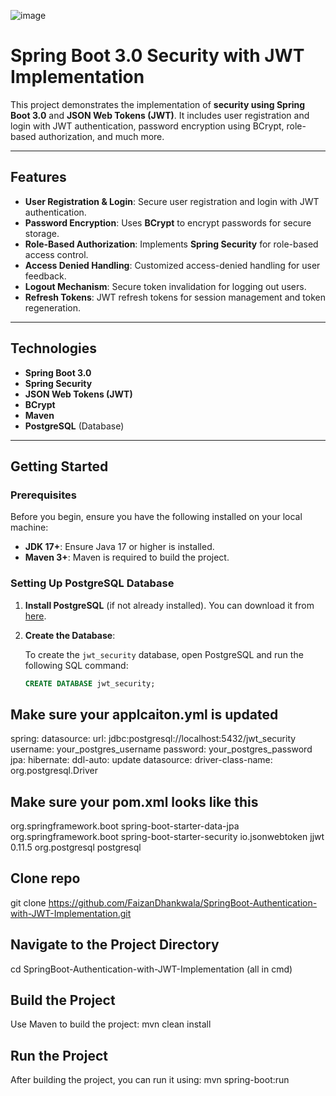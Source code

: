 ![image](https://github.com/user-attachments/assets/dd74930e-1545-4ed3-b1aa-f714b4b245ff)

# Spring Boot 3.0 Security with JWT Implementation

This project demonstrates the implementation of **security using Spring Boot 3.0** and **JSON Web Tokens (JWT)**. It includes user registration and login with JWT authentication, password encryption using BCrypt, role-based authorization, and much more.

---

## Features

- **User Registration & Login**: Secure user registration and login with JWT authentication.
- **Password Encryption**: Uses **BCrypt** to encrypt passwords for secure storage.
- **Role-Based Authorization**: Implements **Spring Security** for role-based access control.
- **Access Denied Handling**: Customized access-denied handling for user feedback.
- **Logout Mechanism**: Secure token invalidation for logging out users.
- **Refresh Tokens**: JWT refresh tokens for session management and token regeneration.

---

## Technologies

- **Spring Boot 3.0**
- **Spring Security**
- **JSON Web Tokens (JWT)**
- **BCrypt**
- **Maven**
- **PostgreSQL** (Database)

---

## Getting Started

### Prerequisites

Before you begin, ensure you have the following installed on your local machine:

- **JDK 17+**: Ensure Java 17 or higher is installed.
- **Maven 3+**: Maven is required to build the project.

### Setting Up PostgreSQL Database

1. **Install PostgreSQL** (if not already installed). You can download it from [here](https://www.postgresql.org/download/).

2. **Create the Database**:
   
   To create the `jwt_security` database, open PostgreSQL and run the following SQL command:

   ```sql
   CREATE DATABASE jwt_security;

## Make sure your applcaiton.yml is updated
spring:
  datasource:
    url: jdbc:postgresql://localhost:5432/jwt_security
    username: your_postgres_username
    password: your_postgres_password
  jpa:
    hibernate:
      ddl-auto: update
  datasource:
    driver-class-name: org.postgresql.Driver

## Make sure your pom.xml looks like this

<dependency>
    <groupId>org.springframework.boot</groupId>
    <artifactId>spring-boot-starter-data-jpa</artifactId>
</dependency>
<dependency>
    <groupId>org.springframework.boot</groupId>
    <artifactId>spring-boot-starter-security</artifactId>
</dependency>
<dependency>
    <groupId>io.jsonwebtoken</groupId>
    <artifactId>jjwt</artifactId>
    <version>0.11.5</version>
</dependency>
<dependency>
    <groupId>org.postgresql</groupId>
    <artifactId>postgresql</artifactId>
</dependency>


## Clone repo
git clone https://github.com/FaizanDhankwala/SpringBoot-Authentication-with-JWT-Implementation.git

## Navigate to the Project Directory
cd SpringBoot-Authentication-with-JWT-Implementation
(all in cmd)

## Build the Project
Use Maven to build the project:
mvn clean install

## Run the Project
After building the project, you can run it using:
mvn spring-boot:run

